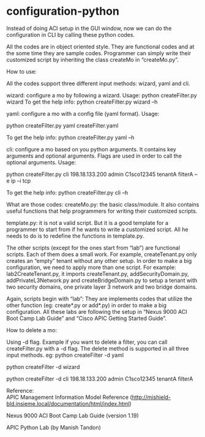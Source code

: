 configuration-python
====================

Instead of doing ACI setup in the GUI window, now we can do the configuration in CLI by calling these python codes.

All the codes are in object oriented style.
They are functional codes and at the some time they are sample codes. Programmer can simply write their customized script by inheriting the class createMo in “createMo.py”.  


How to use:

All the codes support three different input methods: wizard, yaml and cli.

wizard: configure a mo by following a wizard. Usage: 
python createFilter.py wizard
To get the help info: python createFilter.py wizard –h

yaml: configure a mo with a config file (yaml format). Usage:

python createFilter.py yaml createFilter.yaml

To get the help info: python createFilter.py yaml –h

cli: configure a mo based on you python arguments.  It contains key arguments and optional arguments. Flags are used in order to call the optional arguments. Usage:

python createFilter.py cli 198.18.133.200 admin C1sco12345 tenantA filterA –e ip –i tcp 

To get the help info: python createFilter.py cli –h


What are those codes:
createMo.py: the basic class/module. It also contains useful functions that help programmers for writing their customized scripts.

template.py: it is not a valid script. But it is a good template for a programmer to start from if he wants to write a customized script. All he needs to do is to redefine the functions in template.py. 

The other scripts (except for the ones start from “lab”) are functional scripts. Each of them does a small work. For example, createTenant.py only creates an “empty” tenant without any other setup. In order to make a big configuration, we need to apply more than one script. For example: lab2CreateTenant.py, it imports createTenant.py, addSecurityDomain.py, addPrivateL3Network.py  and createBridgeDomain.py to setup a tenant with two security domains, one private layer 3 network and two bridge domains.

Again, scripts begin with “lab”: They are implements codes that utilize the other function (eg: create*.py or add*.py) in order to make a big configuration. All these labs are following the setup in “Nexus 9000 ACI Boot Camp Lab Guide” and “Cisco APIC Getting Started Guide”.


How to delete a mo:

Using -d flag. Example if you want to delete a filter, you can call createFilter.py with a -d flag. The delete method is supported in all three input methods.
eg:
python createFilter -d yaml

python createFilter -d wizard

python createFilter -d cli 198.18.133.200 admin C1sco12345 tenantA filterA


Reference:  
APIC Management Information Model Reference (http://mishield-bld.insieme.local/documentation/html/index.html)

Nexus 9000 ACI Boot Camp Lab Guide (version 1.19)

APIC Python Lab (by Manish Tandon)
